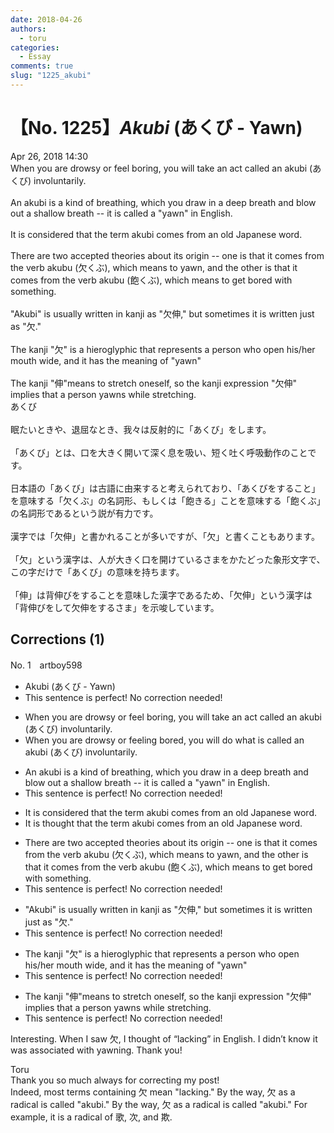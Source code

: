 ```yaml
---
date: 2018-04-26
authors:
  - toru
categories:
  - Essay
comments: true
slug: "1225_akubi"
---
```


# 【No. 1225】<strong><em>Akubi</em></strong> (あくび - Yawn)
<div class="date">Apr 26, 2018 14:30</div>
<div id="post"><div id="body_show_ori">
When you are drowsy or feel boring, you will take an act called an akubi (あくび) involuntarily.<br/><br/>An akubi is a kind of breathing, which you draw in a deep breath and blow out a shallow breath -- it is called a "yawn" in English.<br/><br/>It is considered that the term akubi comes from an old Japanese word.<br/><br/>There are two accepted theories about its origin -- one is that it comes from the verb akubu (欠くぶ), which means to yawn, and the other is that it comes from the verb akubu (飽くぶ), which means to get bored with something.<br/><br/>"Akubi" is usually written in kanji as "欠伸," but sometimes it is written just as "欠."<br/><br/>The kanji "欠" is a hieroglyphic that represents a person who open his/her mouth wide, and it has the meaning of "yawn"<br/><br/>The kanji "伸"means to stretch oneself, so the kanji expression "欠伸" implies that a person yawns while stretching.
</div></div>

<!-- more -->

<div id="post_ja"><div id="body_show_mo">
あくび<br/><br/>眠たいときや、退屈なとき、我々は反射的に「あくび」をします。<br/><br/>「あくび」とは、口を大きく開いて深く息を吸い、短く吐く呼吸動作のことです。<br/><br/>日本語の「あくび」は古語に由来すると考えられており、「あくびをすること」を意味する「欠くぶ」の名詞形、もしくは「飽きる」ことを意味する「飽くぶ」の名詞形であるという説が有力です。<br/><br/>漢字では「欠伸」と書かれることが多いですが、「欠」と書くこともあります。<br/><br/>「欠」という漢字は、人が大きく口を開けているさまをかたどった象形文字で、この字だけで「あくび」の意味を持ちます。<br/><br/>「伸」は背伸びをすることを意味した漢字であるため、「欠伸」という漢字は「背伸びをして欠伸をするさま」を示唆しています。
</div></div>

## Corrections (1)
<div id="block"><div class="first_name"> No. 1　<span class="just_name">artboy598</span></div><div id="block2">
<ul class="correction_field">
<li class="incorrect">Akubi (あくび - Yawn)</li>
<li class="corrected perfect">This sentence is perfect! No correction needed!</li>
</ul>
<ul class="correction_field">
<li class="incorrect">When you are drowsy or feel boring, you will take an act called an akubi (あくび) involuntarily.</li>
<li class="corrected correct">
When you are drowsy or <span class="f_red">feeling</span> <span class="f_red">bored</span>, you will <span class="f_red">do what is called</span> an akubi (あくび) involuntarily.
</li>
</ul>
<ul class="correction_field">
<li class="incorrect">An akubi is a kind of breathing, which you draw in a deep breath and blow out a shallow breath -- it is called a "yawn" in English.</li>
<li class="corrected perfect">This sentence is perfect! No correction needed!</li>
</ul>
<ul class="correction_field">
<li class="incorrect">It is considered that the term akubi comes from an old Japanese word.</li>
<li class="corrected correct">
It is <span class="f_blue">thought</span> that the term akubi comes from an old Japanese word.
</li>
</ul>
<ul class="correction_field">
<li class="incorrect">There are two accepted theories about its origin -- one is that it comes from the verb akubu (欠くぶ), which means to yawn, and the other is that it comes from the verb akubu (飽くぶ), which means to get bored with something.</li>
<li class="corrected perfect">This sentence is perfect! No correction needed!</li>
</ul>
<ul class="correction_field">
<li class="incorrect">"Akubi" is usually written in kanji as "欠伸," but sometimes it is written just as "欠."</li>
<li class="corrected perfect">This sentence is perfect! No correction needed!</li>
</ul>
<ul class="correction_field">
<li class="incorrect">The kanji "欠" is a hieroglyphic that represents a person who open his/her mouth wide, and it has the meaning of "yawn"</li>
<li class="corrected perfect">This sentence is perfect! No correction needed!</li>
</ul>
<ul class="correction_field">
<li class="incorrect">The kanji "伸"means to stretch oneself, so the kanji expression "欠伸" implies that a person yawns while stretching.</li>
<li class="corrected perfect">This sentence is perfect! No correction needed!</li>
</ul>
<p class="comment_small">
 Interesting.  When I saw 欠, I thought of “lacking” in English.  I didn’t know it was associated with yawning.  Thank you!
</p>

</div><div class="name"><span class="just_name">Toru</span><br>
Thank you so much always for correcting my post!<br/>Indeed, most terms containing 欠 mean "lacking." By the way, 欠 as a radical is called "akubi." By the way, 欠 as a radical is called "akubi." For example, it is a radical of 歌, 次, and 欺.
</div>
</div>
